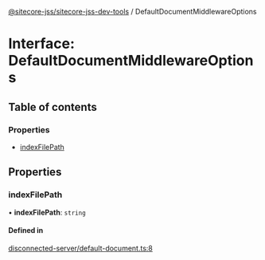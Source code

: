 [@sitecore-jss/sitecore-jss-dev-tools](../README.md) / DefaultDocumentMiddlewareOptions

# Interface: DefaultDocumentMiddlewareOptions

## Table of contents

### Properties

- [indexFilePath](DefaultDocumentMiddlewareOptions.md#indexfilepath)

## Properties

### indexFilePath

• **indexFilePath**: `string`

#### Defined in

[disconnected-server/default-document.ts:8](https://github.com/Sitecore/jss/blob/e9a41c500/packages/sitecore-jss-dev-tools/src/disconnected-server/default-document.ts#L8)
